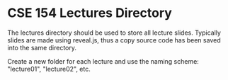 # CSE 154 Lectures Directory

The lectures directory should be used to store all lecture slides. Typically slides are made using reveal.js, thus a copy source code has been saved into the same directory.

Create a new folder for each lecture and use the naming scheme: "lecture01", "lecture02", etc.